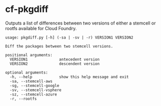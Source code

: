 # cf-pkgdiff

Outputs a list of differences between two versions of either a stemcell or rootfs
available for Cloud Foundry.

```
usage: pkgdiff.py [-h] (-sa | -sv | -r) VERSION1 VERSION2

Diff the packages between two stemcell versions.

positional arguments:
  VERSION1              antecedent version
  VERSION2              descendent version

optional arguments:
  -h, --help            show this help message and exit
  -sa, --stemcell-aws
  -sg, --stemcell-google
  -sv, --stemcell-vsphere
  -sz, --stemcell-azure
  -r, --rootfs
```
